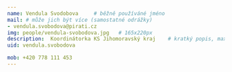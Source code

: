 ```yaml
---
name: Vendula Svodobova   	# běžně používáné jméno
mail: # může jich být více (samostatné odrážky)
- vendula.svobodova@pirati.cz 
img: people/vendula-svobodova.jpg   # 165x220px
description:  Koordinátorka KS Jihomoravský kraj  	# kratký popis, max 160 znaků
uid: vendula.svobodova 

mob: +420 778 111 453
---
```


